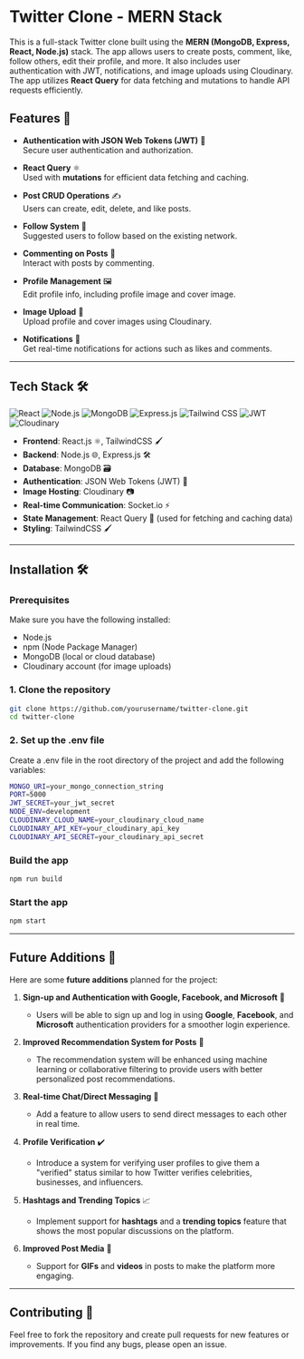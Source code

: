 # Twitter Clone - MERN Stack 

This is a full-stack Twitter clone built using the **MERN (MongoDB, Express, React, Node.js)** stack. The app allows users to create posts, comment, like, follow others, edit their profile, and more. It also includes user authentication with JWT, notifications, and image uploads using Cloudinary. The app utilizes **React Query** for data fetching and mutations to handle API requests efficiently. 


## Features 🚀

- **Authentication with JSON Web Tokens (JWT)** 🔑  
  Secure user authentication and authorization.

- **React Query** ⚛️  
  Used with **mutations** for efficient data fetching and caching.

- **Post CRUD Operations** ✍️  
  Users can create, edit, delete, and like posts.

- **Follow System** 👥  
  Suggested users to follow based on the existing network.

- **Commenting on Posts** 💬  
  Interact with posts by commenting.

- **Profile Management** 🖼️  
  Edit profile info, including profile image and cover image.

- **Image Upload** 📸  
  Upload profile and cover images using Cloudinary.

- **Notifications** 🔔  
  Get real-time notifications for actions such as likes and comments.

---

## Tech Stack 🛠️

![React](https://img.shields.io/badge/React-61DAFB?style=for-the-badge&logo=react&logoColor=black)
![Node.js](https://img.shields.io/badge/Node.js-339933?style=for-the-badge&logo=node.js&logoColor=white)
![MongoDB](https://img.shields.io/badge/MongoDB-47A248?style=for-the-badge&logo=mongodb&logoColor=white)
![Express.js](https://img.shields.io/badge/Express.js-000000?style=for-the-badge&logo=express&logoColor=white)
![Tailwind CSS](https://img.shields.io/badge/Tailwind_CSS-06B6D4?style=for-the-badge&logo=tailwind-css&logoColor=white)
![JWT](https://img.shields.io/badge/JWT-000000?style=for-the-badge&logo=json-web-tokens&logoColor=white)
![Cloudinary](https://img.shields.io/badge/Cloudinary-FFD100?style=for-the-badge&logo=cloudinary&logoColor=black)

- **Frontend**: React.js ⚛️, TailwindCSS 🖌️
- **Backend**: Node.js 🌐, Express.js 🛠️
- **Database**: MongoDB 🗃️
- **Authentication**: JSON Web Tokens (JWT) 🔑
- **Image Hosting**: Cloudinary 📷
- **Real-time Communication**: Socket.io ⚡
- **State Management**: React Query 🔄 (used for fetching and caching data)
- **Styling**: TailwindCSS 🖌️

---

## Installation 🛠️

### Prerequisites

Make sure you have the following installed:

- Node.js
- npm (Node Package Manager)
- MongoDB (local or cloud database)
- Cloudinary account (for image uploads)

### 1. Clone the repository

```bash
git clone https://github.com/yourusername/twitter-clone.git
cd twitter-clone
```
### 2. Set up the .env file
Create a .env file in the root directory of the project and add the following variables:
```bash
MONGO_URI=your_mongo_connection_string
PORT=5000
JWT_SECRET=your_jwt_secret
NODE_ENV=development
CLOUDINARY_CLOUD_NAME=your_cloudinary_cloud_name
CLOUDINARY_API_KEY=your_cloudinary_api_key
CLOUDINARY_API_SECRET=your_cloudinary_api_secret
```
### Build the app
```bash
npm run build
```
### Start the app
```bash
npm start
```

---
## Future Additions 🔮

Here are some **future additions** planned for the project:

1. **Sign-up and Authentication with Google, Facebook, and Microsoft** 🔐  
   - Users will be able to sign up and log in using **Google**, **Facebook**, and **Microsoft** authentication providers for a smoother login experience.
   
2. **Improved Recommendation System for Posts** 🧠  
   - The recommendation system will be enhanced using machine learning or collaborative filtering to provide users with better personalized post recommendations.

3. **Real-time Chat/Direct Messaging** 💬  
   - Add a feature to allow users to send direct messages to each other in real time.

4. **Profile Verification** ✔️  
   - Introduce a system for verifying user profiles to give them a "verified" status similar to how Twitter verifies celebrities, businesses, and influencers.

5. **Hashtags and Trending Topics** 📈  
   - Implement support for **hashtags** and a **trending topics** feature that shows the most popular discussions on the platform.

6. **Improved Post Media** 🎥  
   - Support for **GIFs** and **videos** in posts to make the platform more engaging.
---

## Contributing 🤝

Feel free to fork the repository and create pull requests for new features or improvements. If you find any bugs, please open an issue.

